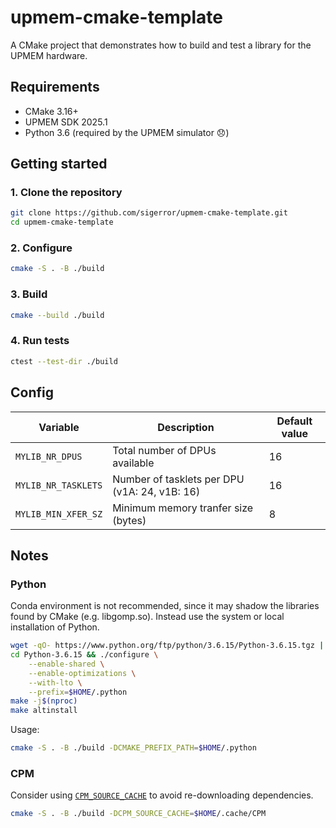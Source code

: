 # upmem-cmake-template

A CMake project that demonstrates how to build and test a library for the UPMEM hardware.

## Requirements

- CMake 3.16+
- UPMEM SDK 2025.1
- Python 3.6 (required by the UPMEM simulator 😞)

## Getting started

### 1\. Clone the repository

```sh
git clone https://github.com/sigerror/upmem-cmake-template.git
cd upmem-cmake-template
```

### 2\. Configure

```sh
cmake -S . -B ./build
```

### 3\. Build

```sh
cmake --build ./build
```

### 4\. Run tests

```sh
ctest --test-dir ./build
```

## Config

| Variable            | Description                                   | Default value |
| ------------------- | --------------------------------------------- | ------------- |
| `MYLIB_NR_DPUS`     | Total number of DPUs available                | 16            |
| `MYLIB_NR_TASKLETS` | Number of tasklets per DPU (v1A: 24, v1B: 16) | 16            |
| `MYLIB_MIN_XFER_SZ` | Minimum memory tranfer size (bytes)           | 8             |

## Notes

### Python

Conda environment is not recommended, since it may shadow the libraries found by CMake (e.g. libgomp.so). Instead use the system or local installation of Python.

```sh
wget -qO- https://www.python.org/ftp/python/3.6.15/Python-3.6.15.tgz | tar -xzvf -
cd Python-3.6.15 && ./configure \
    --enable-shared \
    --enable-optimizations \
    --with-lto \
    --prefix=$HOME/.python
make -j$(nproc)
make altinstall
```

Usage:
```sh
cmake -S . -B ./build -DCMAKE_PREFIX_PATH=$HOME/.python
```

### CPM

Consider using [`CPM_SOURCE_CACHE`](https://github.com/cpm-cmake/CPM.cmake/tree/master?tab=readme-ov-file#cpm_source_cache) to avoid re-downloading dependencies.

```sh
cmake -S . -B ./build -DCPM_SOURCE_CACHE=$HOME/.cache/CPM
```
